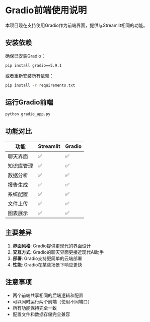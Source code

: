 # Gradio前端使用说明

本项目现在支持使用Gradio作为前端界面，提供与Streamlit相同的功能。

## 安装依赖

确保已安装Gradio：

```bash
pip install gradio==5.9.1
```

或者重新安装所有依赖：

```bash
pip install -r requirements.txt
```

## 运行Gradio前端

```bash
python gradio_app.py
```

## 功能对比

| 功能 | Streamlit | Gradio |
|------|-----------|--------|
| 聊天界面 | ✅ | ✅ |
| 知识库管理 | ✅ | ✅ |
| 数据分析 | ✅ | ✅ |
| 报告生成 | ✅ | ✅ |
| 系统配置 | ✅ | ✅ |
| 文件上传 | ✅ | ✅ |
| 图表展示 | ✅ | ✅ |

## 主要差异

1. **界面风格**: Gradio提供更现代的界面设计
2. **交互方式**: Gradio的聊天界面更接近现代AI助手
3. **部署**: Gradio支持更简单的云端部署
4. **性能**: Gradio在某些场景下响应更快

## 注意事项

- 两个前端共享相同的后端逻辑和配置
- 可以同时运行两个前端（使用不同端口）
- 所有功能保持完全一致
- 配置文件和数据存储完全兼容